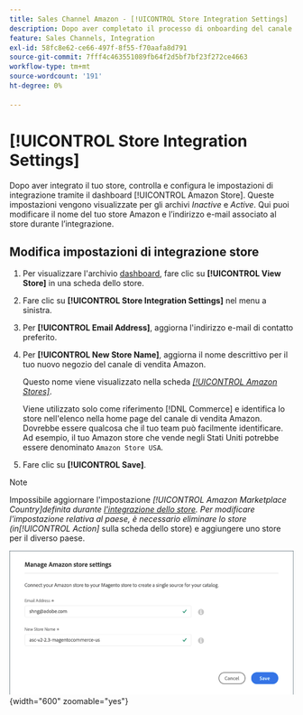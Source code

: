 ```yaml
---
title: Sales Channel Amazon - [!UICONTROL Store Integration Settings]
description: Dopo aver completato il processo di onboarding del canale di vendita Amazon, rivedi e configura le impostazioni di integrazione dello store tramite la dashboard [!UICONTROL Amazon Store]
feature: Sales Channels, Integration
exl-id: 58fc8e62-ce66-497f-8f55-f70aafa8d791
source-git-commit: 7fff4c463551089fb64f2d5bf7bf23f272ce4663
workflow-type: tm+mt
source-wordcount: '191'
ht-degree: 0%

---
```


# [!UICONTROL Store Integration Settings]

Dopo aver integrato il tuo store, controlla e configura le impostazioni di integrazione tramite il dashboard [!UICONTROL Amazon Store]. Queste impostazioni vengono visualizzate per gli archivi *Inactive* e *Active*. Qui puoi modificare il nome del tuo store Amazon e l’indirizzo e-mail associato al store durante l’integrazione.

## Modifica impostazioni di integrazione store

1. Per visualizzare l&#39;archivio [dashboard](./amazon-store-dashboard.md), fare clic su **[!UICONTROL View Store]** in una scheda dello store.

1. Fare clic su **[!UICONTROL Store Integration Settings]** nel menu a sinistra.

1. Per **[!UICONTROL Email Address]**, aggiorna l&#39;indirizzo e-mail di contatto preferito.

1. Per **[!UICONTROL New Store Name]**, aggiorna il nome descrittivo per il tuo nuovo negozio del canale di vendita Amazon.

   Questo nome viene visualizzato nella scheda [_[!UICONTROL Amazon Stores]_](./managing-stores.md).

   Viene utilizzato solo come riferimento [!DNL Commerce] e identifica lo store nell&#39;elenco nella home page del canale di vendita Amazon. Dovrebbe essere qualcosa che il tuo team può facilmente identificare. Ad esempio, il tuo Amazon store che vende negli Stati Uniti potrebbe essere denominato `Amazon Store USA`.

1. Fare clic su **[!UICONTROL Save]**.

>[!NOTE]
>
>Impossibile aggiornare l&#39;impostazione _[!UICONTROL Amazon Marketplace Country]_definita durante [l&#39;integrazione dello store](./store-integration.md). Per modificare l&#39;impostazione relativa al paese, è necessario eliminare lo store (in_[!UICONTROL Action]_ sulla scheda dello store) e aggiungere uno store per il diverso paese.

![Impostazioni integrazione store](assets/amazon-store-settings.png){width="600" zoomable="yes"}
